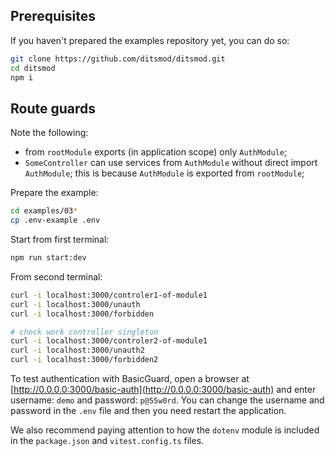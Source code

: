 ## Prerequisites

If you haven't prepared the examples repository yet, you can do so:

```bash
git clone https://github.com/ditsmod/ditsmod.git
cd ditsmod
npm i
```

## Route guards

Note the following:

- from `rootModule` exports (in application scope) only `AuthModule`;
- `SomeController` can use services from `AuthModule` without direct import `AuthModule`;
this is because `AuthModule` is exported from `rootModule`;

Prepare the example:

```bash
cd examples/03*
cp .env-example .env
```

Start from first terminal:

```bash
npm run start:dev
```

From second terminal:

```bash
curl -i localhost:3000/controler1-of-module1
curl -i localhost:3000/unauth
curl -i localhost:3000/forbidden

# check work controller singleton
curl -i localhost:3000/controler2-of-module1
curl -i localhost:3000/unauth2
curl -i localhost:3000/forbidden2
```

To test authentication with BasicGuard, open a browser at [http://0.0.0.0:3000/basic-auth](http://0.0.0.0:3000/basic-auth) and enter username: `demo` and password: `p@55w0rd`. You can change the username and password in the `.env` file and then you need restart the application.

We also recommend paying attention to how the `dotenv` module is included in the `package.json` and `vitest.config.ts` files.

